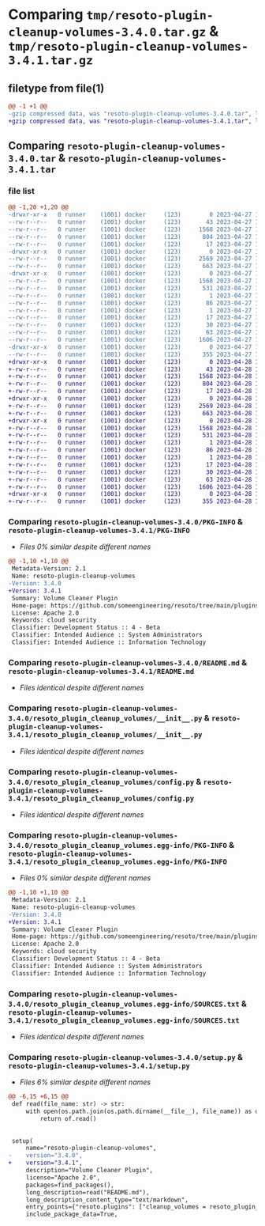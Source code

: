 # Comparing `tmp/resoto-plugin-cleanup-volumes-3.4.0.tar.gz` & `tmp/resoto-plugin-cleanup-volumes-3.4.1.tar.gz`

## filetype from file(1)

```diff
@@ -1 +1 @@
-gzip compressed data, was "resoto-plugin-cleanup-volumes-3.4.0.tar", last modified: Thu Apr 27 11:24:36 2023, max compression
+gzip compressed data, was "resoto-plugin-cleanup-volumes-3.4.1.tar", last modified: Fri Apr 28 15:17:47 2023, max compression
```

## Comparing `resoto-plugin-cleanup-volumes-3.4.0.tar` & `resoto-plugin-cleanup-volumes-3.4.1.tar`

### file list

```diff
@@ -1,20 +1,20 @@
-drwxr-xr-x   0 runner    (1001) docker     (123)        0 2023-04-27 11:24:36.376304 resoto-plugin-cleanup-volumes-3.4.0/
--rw-r--r--   0 runner    (1001) docker     (123)       43 2023-04-27 11:22:38.000000 resoto-plugin-cleanup-volumes-3.4.0/MANIFEST.in
--rw-r--r--   0 runner    (1001) docker     (123)     1568 2023-04-27 11:24:36.376304 resoto-plugin-cleanup-volumes-3.4.0/PKG-INFO
--rw-r--r--   0 runner    (1001) docker     (123)      804 2023-04-27 11:22:38.000000 resoto-plugin-cleanup-volumes-3.4.0/README.md
--rw-r--r--   0 runner    (1001) docker     (123)       17 2023-04-27 11:22:38.000000 resoto-plugin-cleanup-volumes-3.4.0/requirements.txt
-drwxr-xr-x   0 runner    (1001) docker     (123)        0 2023-04-27 11:24:36.368303 resoto-plugin-cleanup-volumes-3.4.0/resoto_plugin_cleanup_volumes/
--rw-r--r--   0 runner    (1001) docker     (123)     2569 2023-04-27 11:22:38.000000 resoto-plugin-cleanup-volumes-3.4.0/resoto_plugin_cleanup_volumes/__init__.py
--rw-r--r--   0 runner    (1001) docker     (123)      663 2023-04-27 11:22:38.000000 resoto-plugin-cleanup-volumes-3.4.0/resoto_plugin_cleanup_volumes/config.py
-drwxr-xr-x   0 runner    (1001) docker     (123)        0 2023-04-27 11:24:36.372303 resoto-plugin-cleanup-volumes-3.4.0/resoto_plugin_cleanup_volumes.egg-info/
--rw-r--r--   0 runner    (1001) docker     (123)     1568 2023-04-27 11:24:36.000000 resoto-plugin-cleanup-volumes-3.4.0/resoto_plugin_cleanup_volumes.egg-info/PKG-INFO
--rw-r--r--   0 runner    (1001) docker     (123)      531 2023-04-27 11:24:36.000000 resoto-plugin-cleanup-volumes-3.4.0/resoto_plugin_cleanup_volumes.egg-info/SOURCES.txt
--rw-r--r--   0 runner    (1001) docker     (123)        1 2023-04-27 11:24:36.000000 resoto-plugin-cleanup-volumes-3.4.0/resoto_plugin_cleanup_volumes.egg-info/dependency_links.txt
--rw-r--r--   0 runner    (1001) docker     (123)       86 2023-04-27 11:24:36.000000 resoto-plugin-cleanup-volumes-3.4.0/resoto_plugin_cleanup_volumes.egg-info/entry_points.txt
--rw-r--r--   0 runner    (1001) docker     (123)        1 2023-04-27 11:24:36.000000 resoto-plugin-cleanup-volumes-3.4.0/resoto_plugin_cleanup_volumes.egg-info/not-zip-safe
--rw-r--r--   0 runner    (1001) docker     (123)       17 2023-04-27 11:24:36.000000 resoto-plugin-cleanup-volumes-3.4.0/resoto_plugin_cleanup_volumes.egg-info/requires.txt
--rw-r--r--   0 runner    (1001) docker     (123)       30 2023-04-27 11:24:36.000000 resoto-plugin-cleanup-volumes-3.4.0/resoto_plugin_cleanup_volumes.egg-info/top_level.txt
--rw-r--r--   0 runner    (1001) docker     (123)       63 2023-04-27 11:24:36.376304 resoto-plugin-cleanup-volumes-3.4.0/setup.cfg
--rw-r--r--   0 runner    (1001) docker     (123)     1606 2023-04-27 11:22:38.000000 resoto-plugin-cleanup-volumes-3.4.0/setup.py
-drwxr-xr-x   0 runner    (1001) docker     (123)        0 2023-04-27 11:24:36.376304 resoto-plugin-cleanup-volumes-3.4.0/test/
--rw-r--r--   0 runner    (1001) docker     (123)      355 2023-04-27 11:22:38.000000 resoto-plugin-cleanup-volumes-3.4.0/test/test_config.py
+drwxr-xr-x   0 runner    (1001) docker     (123)        0 2023-04-28 15:17:47.889316 resoto-plugin-cleanup-volumes-3.4.1/
+-rw-r--r--   0 runner    (1001) docker     (123)       43 2023-04-28 15:16:07.000000 resoto-plugin-cleanup-volumes-3.4.1/MANIFEST.in
+-rw-r--r--   0 runner    (1001) docker     (123)     1568 2023-04-28 15:17:47.889316 resoto-plugin-cleanup-volumes-3.4.1/PKG-INFO
+-rw-r--r--   0 runner    (1001) docker     (123)      804 2023-04-28 15:16:07.000000 resoto-plugin-cleanup-volumes-3.4.1/README.md
+-rw-r--r--   0 runner    (1001) docker     (123)       17 2023-04-28 15:16:07.000000 resoto-plugin-cleanup-volumes-3.4.1/requirements.txt
+drwxr-xr-x   0 runner    (1001) docker     (123)        0 2023-04-28 15:17:47.885316 resoto-plugin-cleanup-volumes-3.4.1/resoto_plugin_cleanup_volumes/
+-rw-r--r--   0 runner    (1001) docker     (123)     2569 2023-04-28 15:16:07.000000 resoto-plugin-cleanup-volumes-3.4.1/resoto_plugin_cleanup_volumes/__init__.py
+-rw-r--r--   0 runner    (1001) docker     (123)      663 2023-04-28 15:16:07.000000 resoto-plugin-cleanup-volumes-3.4.1/resoto_plugin_cleanup_volumes/config.py
+drwxr-xr-x   0 runner    (1001) docker     (123)        0 2023-04-28 15:17:47.889316 resoto-plugin-cleanup-volumes-3.4.1/resoto_plugin_cleanup_volumes.egg-info/
+-rw-r--r--   0 runner    (1001) docker     (123)     1568 2023-04-28 15:17:47.000000 resoto-plugin-cleanup-volumes-3.4.1/resoto_plugin_cleanup_volumes.egg-info/PKG-INFO
+-rw-r--r--   0 runner    (1001) docker     (123)      531 2023-04-28 15:17:47.000000 resoto-plugin-cleanup-volumes-3.4.1/resoto_plugin_cleanup_volumes.egg-info/SOURCES.txt
+-rw-r--r--   0 runner    (1001) docker     (123)        1 2023-04-28 15:17:47.000000 resoto-plugin-cleanup-volumes-3.4.1/resoto_plugin_cleanup_volumes.egg-info/dependency_links.txt
+-rw-r--r--   0 runner    (1001) docker     (123)       86 2023-04-28 15:17:47.000000 resoto-plugin-cleanup-volumes-3.4.1/resoto_plugin_cleanup_volumes.egg-info/entry_points.txt
+-rw-r--r--   0 runner    (1001) docker     (123)        1 2023-04-28 15:17:47.000000 resoto-plugin-cleanup-volumes-3.4.1/resoto_plugin_cleanup_volumes.egg-info/not-zip-safe
+-rw-r--r--   0 runner    (1001) docker     (123)       17 2023-04-28 15:17:47.000000 resoto-plugin-cleanup-volumes-3.4.1/resoto_plugin_cleanup_volumes.egg-info/requires.txt
+-rw-r--r--   0 runner    (1001) docker     (123)       30 2023-04-28 15:17:47.000000 resoto-plugin-cleanup-volumes-3.4.1/resoto_plugin_cleanup_volumes.egg-info/top_level.txt
+-rw-r--r--   0 runner    (1001) docker     (123)       63 2023-04-28 15:17:47.889316 resoto-plugin-cleanup-volumes-3.4.1/setup.cfg
+-rw-r--r--   0 runner    (1001) docker     (123)     1606 2023-04-28 15:16:07.000000 resoto-plugin-cleanup-volumes-3.4.1/setup.py
+drwxr-xr-x   0 runner    (1001) docker     (123)        0 2023-04-28 15:17:47.889316 resoto-plugin-cleanup-volumes-3.4.1/test/
+-rw-r--r--   0 runner    (1001) docker     (123)      355 2023-04-28 15:16:07.000000 resoto-plugin-cleanup-volumes-3.4.1/test/test_config.py
```

### Comparing `resoto-plugin-cleanup-volumes-3.4.0/PKG-INFO` & `resoto-plugin-cleanup-volumes-3.4.1/PKG-INFO`

 * *Files 0% similar despite different names*

```diff
@@ -1,10 +1,10 @@
 Metadata-Version: 2.1
 Name: resoto-plugin-cleanup-volumes
-Version: 3.4.0
+Version: 3.4.1
 Summary: Volume Cleaner Plugin
 Home-page: https://github.com/someengineering/resoto/tree/main/plugins/cleanup_volumes
 License: Apache 2.0
 Keywords: cloud security
 Classifier: Development Status :: 4 - Beta
 Classifier: Intended Audience :: System Administrators
 Classifier: Intended Audience :: Information Technology
```

### Comparing `resoto-plugin-cleanup-volumes-3.4.0/README.md` & `resoto-plugin-cleanup-volumes-3.4.1/README.md`

 * *Files identical despite different names*

### Comparing `resoto-plugin-cleanup-volumes-3.4.0/resoto_plugin_cleanup_volumes/__init__.py` & `resoto-plugin-cleanup-volumes-3.4.1/resoto_plugin_cleanup_volumes/__init__.py`

 * *Files identical despite different names*

### Comparing `resoto-plugin-cleanup-volumes-3.4.0/resoto_plugin_cleanup_volumes/config.py` & `resoto-plugin-cleanup-volumes-3.4.1/resoto_plugin_cleanup_volumes/config.py`

 * *Files identical despite different names*

### Comparing `resoto-plugin-cleanup-volumes-3.4.0/resoto_plugin_cleanup_volumes.egg-info/PKG-INFO` & `resoto-plugin-cleanup-volumes-3.4.1/resoto_plugin_cleanup_volumes.egg-info/PKG-INFO`

 * *Files 0% similar despite different names*

```diff
@@ -1,10 +1,10 @@
 Metadata-Version: 2.1
 Name: resoto-plugin-cleanup-volumes
-Version: 3.4.0
+Version: 3.4.1
 Summary: Volume Cleaner Plugin
 Home-page: https://github.com/someengineering/resoto/tree/main/plugins/cleanup_volumes
 License: Apache 2.0
 Keywords: cloud security
 Classifier: Development Status :: 4 - Beta
 Classifier: Intended Audience :: System Administrators
 Classifier: Intended Audience :: Information Technology
```

### Comparing `resoto-plugin-cleanup-volumes-3.4.0/resoto_plugin_cleanup_volumes.egg-info/SOURCES.txt` & `resoto-plugin-cleanup-volumes-3.4.1/resoto_plugin_cleanup_volumes.egg-info/SOURCES.txt`

 * *Files identical despite different names*

### Comparing `resoto-plugin-cleanup-volumes-3.4.0/setup.py` & `resoto-plugin-cleanup-volumes-3.4.1/setup.py`

 * *Files 6% similar despite different names*

```diff
@@ -6,15 +6,15 @@
 def read(file_name: str) -> str:
     with open(os.path.join(os.path.dirname(__file__), file_name)) as of:
         return of.read()
 
 
 setup(
     name="resoto-plugin-cleanup-volumes",
-    version="3.4.0",
+    version="3.4.1",
     description="Volume Cleaner Plugin",
     license="Apache 2.0",
     packages=find_packages(),
     long_description=read("README.md"),
     long_description_content_type="text/markdown",
     entry_points={"resoto.plugins": ["cleanup_volumes = resoto_plugin_cleanup_volumes:CleanupVolumesPlugin"]},
     include_package_data=True,
```

